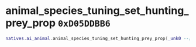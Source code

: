 # animal_species_tuning_set_hunting_prey_prop `0xD05DDBB6`

```lua
natives.ai_animal.animal_species_tuning_set_hunting_prey_prop(_unk0 --[[ integer ]], _unk1 --[[ integer ]])
```